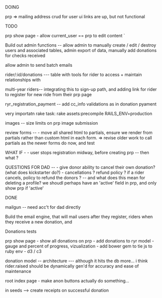 DOING

prp => mailing address crud for user ui
	links are up, but not functional


TODO


prp show page 
	- allow current_user == prp to edit content
`

Build out admin functions -- allow admin to manually create / edit / destroy users and associated tables, admin export of data, manually add donations for checks received

allow admin to send batch emails

rider/:id/donations --- table with tools for rider to access + maintain relationships with 

multi-year riders-- integrating this to sign-up path, and adding link for rider to register for new ride from their prp page

ryr_registration_payment -- 
	add cc_info validations as in donation pyament 


very importatn rake task:
	rake assets:precompile RAILS_ENV=production

images -- size limits on prp image submission

review forms -- 
	- move all shared html to partials, ensure we render from partials rather than custom html in each form. => revise older work to call partials as the newer forms do now, and test

WHAT IF - 
	- user stops registration midway, before creating prp -- then what ?

QUESTIONS FOR DAD --
	- give donor ability to cancel their own donation? (what does kickstarter do?)
	- cancellations ? refund policy ? if a rider cancels, policy to refund the donors ? 
		-- and what does this mean for deleting a profile? we shoudl perhaps have an 'active' field in prp, and only show prp if 'active'

DONE

mailgun -- need acc't for dad directly 

Build the email engine, that will mail users after they register, riders when they receive a new donation, and 

Donations tests

prp show page 
	- show all donations on prp 
		- add donations to ryr model
	- gauge and percent of progress, vizualization
		- add bower gem to tie js to ruby env
		- d3 / c3

donation model --
	architecture --- 
		although it hits the db more... i think rider.raised should be dynamically gen'd for accuracy and ease of maintenance 

root index page
	- make anon buttons actually do something...

in seeds --> create receipts on successful donation


